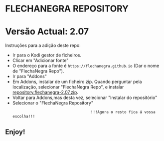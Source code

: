 # FLECHANEGRA REPOSITORY
# Versão Actual: 2.07

Instruções para a adição deste repo:


<p align="left">
  <ul>
    <li>Ir para o Kodi gestor de ficheiros.</li>
    <li>Clicar em "Adicionar fonte"</li>
    <li>O endereço para a fonte é <code>https://flechanegra.github.io</code> (Dar o nome de "FlechaNegra Repo").</li>
    <li>Ir para "Addons"</li>
    <li>Em Addons, instalar de um ficheiro zip. Quando perguntar pela localização, selecionar "FlechaNegra Repo", e instalar <a href="repository.flechanegra-2.07.zip">repository.flechanegra-2.07.zip</a>.</li>
    <li>Voltar para Addons,mas desta vez, selecionar "Instalar do repositório"</li>
    <li>Selecionar o "FlechaNegra Repository"</li>
    
                                       !!!Agora o resto fica á vossa escolha!!!
  </ul>
</p>

## Enjoy!
